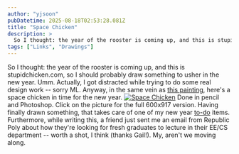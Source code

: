 ```yaml
---
author: "yjsoon"
pubDatetime: 2025-08-18T02:53:28.081Z
title: "Space Chicken"
description: >
  So I thought: the year of the rooster is coming up, and this is stupidchicken.com, so I should probably draw something to usher in the new year. Umm. ...
tags: ["Links", "Drawings"]
---
```






So I thought: the year of the rooster is coming up, and this is stupidchicken.com, so I should probably draw something to usher in the new year. Umm. Actually, I got distracted while trying to do some real design work -- sorry ML. Anyway, in the same vein as [this painting](http://yjblog.stupidchicken.com/drawings/wock-painting-large.jpg), here's a space chicken in time for the new year. [![Space Chicken](http://yjblog.stupidchicken.com/images/cny.jpg "Space Chicken")](http://yjblog.stupidchicken.com/images/cny.jpg) Done in pencil and Photoshop. Click on the picture for the full 600x917 version. Having finally drawn something, that takes care of one of my new year [to-do](http://yjblog.stupidchicken.com/archives/2004/12/29/2004-out) items. Furthermore, while writing this, a friend just sent me an email from Republic Poly about how they're looking for fresh graduates to lecture in their EE/CS department -- worth a shot, I think (thanks Gail!). My, aren't we moving along.